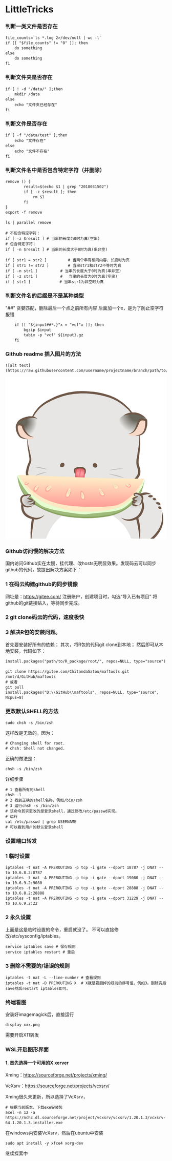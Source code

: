 # LittleTricks
### 判断一类文件是否存在
```
file_counts=`ls *.log 2>/dev/null | wc -l`
if [[ "$file_counts" != "0" ]]; then
    do something
else
    do something
fi
```
### 判断文件夹是否存在
```
if [ ! -d "/data/" ];then
    mkdir /data
else
    echo "文件夹已经存在"
fi
```
### 判断文件是否存在
```
if [ -f "/data/test" ];then
    echo "文件存在"
else
    echo "文件不存在"
fi
```
### 判断文件名中是否包含特定字符（并删除）
```
remove () {
        result=$(echo $1 | grep "2018031502")
        if [ -z $result ]; then
            rm $1
        fi
}
export -f remove 

ls | parallel remove 

# 不包含特定字符：
if [ -z $result ] # 当串的长度为0时为真(空串)
# 包含特定字符：
if [ -n $result ] # 当串的长度大于0时为真(串非空)

if [ str1 = str2 ]　　　　　 # 当两个串有相同内容、长度时为真 
if [ str1 != str2 ]　　　　　# 当串str1和str2不等时为真 
if [ -n str1 ]　　　　　　# 当串的长度大于0时为真(串非空) 
if [ -z str1 ]　　　　　　#　 当串的长度为0时为真(空串) 
if [ str1 ]　　　　　　　 # 当串str1为非空时为真
```
### 判断文件名的后缀是不是某种类型
"##" 贪婪匹配，删除最后一个点之前所有内容
后面加一个x，是为了防止空字符报错
```
    if [[ "${input##*.}"x = "vcf"x ]]; then
        bgzip $input
        tabix -p "vcf" ${input}.gz
    fi
```
### Github readme 插入图片的方法
```
![alt text](https://raw.githubusercontent.com/username/projectname/branch/path/to/img.png)
```
![alt text](https://github.com/Chitanda-Satou/LittleTricks/blob/master/images/bamao.jpg)

### Github访问慢的解决方法
国内访问Github实在太慢，挂代理、改hosts无明显效果。发现码云可以同步github的代码，故提出解决方案如下：
### 1 在码云构建github的同步镜像
网址是：https://gitee.com/
注册账户，创建项目时，勾选“导入已有项目”
将github的git链接贴入，等待同步完成。

### 2 git clone码云的代码，速度极快

### 3 解决R包的安装问题。
首先要安装好所有的依赖；
其次，将R包的代码git clone到本地；
然后即可从本地安装，代码如下：
```
install.packages("path/to/R_package/root/", repos=NULL, type="source")

git clone https://gitee.com/ChitandaSatou/maftools.git /mnt/d/GitHub/maftools
# 或者
git pull
install.packages("D:\\GitHub\\maftools", repos=NULL, type="source", Ncpus=8)
```

### 更改默认SHELL的方法
```
sudo chsh -s /bin/zsh
```
这样改是无效的。因为：
```
# Changing shell for root.
# chsh: Shell not changed.
```
正确的做法是：
```
chsh -s /bin/zsh
```
详细步骤
```
# 1 查看所有的shell
chsh -l
# 2 找到正确的shell名称，例如/bin/zsh
# 3 运行chsh -s /bin/zsh
# 该命令其实更改的是登录shell，通过修改/etc/passwd实现。
# 运行
cat /etc/passwd | grep USERNAME
# 可以看到用户的默认登录shell

```
### 设置端口转发

### 1 临时设置
```
iptables -t nat -A PREROUTING -p tcp -i gate --dport 18787 -j DNAT --to 10.6.8.2:8787
iptables -t nat -A PREROUTING -p tcp -i gate --dport 19080 -j DNAT --to 10.6.9.2:9080
iptables -t nat -A PREROUTING -p tcp -i gate --dport 28888 -j DNAT --to 10.6.8.2:28888
iptables -t nat -A PREROUTING -p tcp -i gate --dport 31229 -j DNAT --to 10.6.9.2:22
```
### 2 永久设置
上面是这是临时设置的命令，重启就没了。
不可以直接修改/etc/sysconfig/iptables。
```
service iptables save # 保存规则
service iptables restart # 重启
```
### 3 删除不需要的/错误的规则
```
iptables -t nat -L --line-number # 查看规则 
iptables -t nat -D PREROUTING X  # X就是要删掉的规则的序号值，例如3。删除完后save然后restart iptables即可。
```
### 终端看图

安装好imagemagick后，直接运行
```
display xxx.png
```
需要开启X11转发


### WSL开启图形界面

#### 1. 首先选择一个可用的X xerver
Xming：https://sourceforge.net/projects/xming/

VcXsrv：https://sourceforge.net/projects/vcxsrv/

Xming很久未更新，所以选择了VcXsrv，
```
# 根据当前版本，下载exe安装包
axel -n 12 -a https://nchc.dl.sourceforge.net/project/vcxsrv/vcxsrv/1.20.1.3/vcxsrv-64.1.20.1.3.installer.exe
```
在windows内安装VcXsrv，然后在ubuntu中安装
```
sudo apt install -y xfce4 xorg-dev
```
继续探索中
